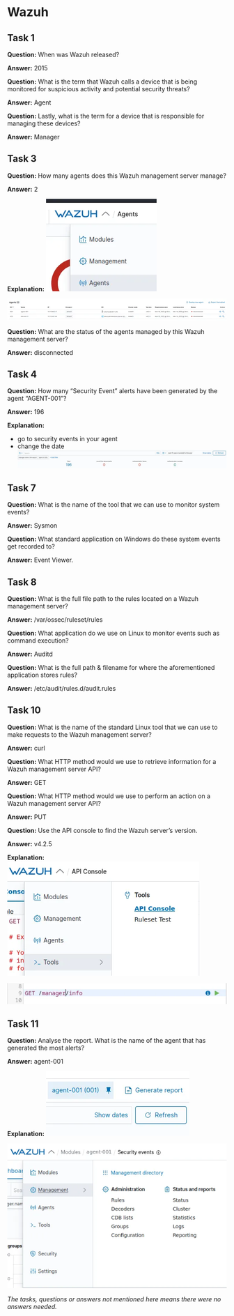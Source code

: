 # Wazuh

## Task 1

**Question:** When was Wazuh released?

**Answer:** 2015

**Question:** What is the term that Wazuh calls a device that is being monitored for suspicious activity and potential security threats?

**Answer:** Agent

**Question:** Lastly, what is the term for a device that is responsible for managing these devices?

**Answer:** Manager

## Task 3

**Question:** How many agents does this Wazuh management server manage?

**Answer:** 2

**Explanation:**
![alt text](image-34.png)

![alt text](image-35.png)

**Question:** What are the status of the agents managed by this Wazuh management server?

**Answer:** disconnected

## Task 4

**Question:** How many “Security Event” alerts have been generated by the agent “AGENT-001”?

**Answer:** 196

**Explanation:**

- go to security events in your agent
- change the date
  ![alt text](image-36.png)

## Task 7

**Question:** What is the name of the tool that we can use to monitor system events?

**Answer:** Sysmon

**Question:** What standard application on Windows do these system events get recorded to?

**Answer:** Event Viewer.

## Task 8

**Question:** What is the full file path to the rules located on a Wazuh management server?

**Answer:** /var/ossec/ruleset/rules

**Question:** What application do we use on Linux to monitor events such as command execution?

**Answer:** Auditd

**Question:** What is the full path & filename for where the aforementioned application stores rules?

**Answer:** /etc/audit/rules.d/audit.rules

## Task 10

**Question:** What is the name of the standard Linux tool that we can use to make requests to the Wazuh management server?

**Answer:** curl

**Question:** What HTTP method would we use to retrieve information for a Wazuh management server API?

**Answer:** GET

**Question:** What HTTP method would we use to perform an action on a Wazuh management server API?

**Answer:** PUT

**Question:** Use the API console to find the Wazuh server’s version.

**Answer:** v4.2.5

**Explanation:**
![alt text](image-37.png)

![alt text](image-38.png)

## Task 11

**Question:** Analyse the report. What is the name of the agent that has generated the most alerts?

**Answer:** agent-001

**Explanation:**
![alt text](image-39.png)

![alt text](image-40.png)

_The tasks, questions or answers not mentioned here means there were no answers needed._
